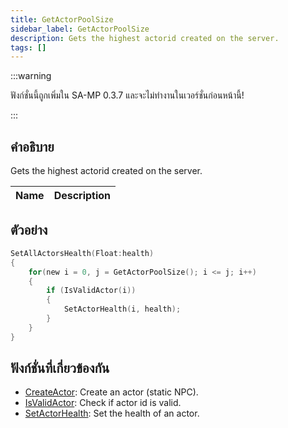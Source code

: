 ```yaml
---
title: GetActorPoolSize
sidebar_label: GetActorPoolSize
description: Gets the highest actorid created on the server.
tags: []
---
```


:::warning

ฟังก์ชั่นนี้ถูกเพิ่มใน SA-MP 0.3.7 และจะไม่ทำงานในเวอร์ชั่นก่อนหน้านี้!

:::

## คำอธิบาย

Gets the highest actorid created on the server.

| Name | Description |
| ---- | ----------- |


## ตัวอย่าง

```c
SetAllActorsHealth(Float:health)
{
    for(new i = 0, j = GetActorPoolSize(); i <= j; i++)
    {
        if (IsValidActor(i))
        {
            SetActorHealth(i, health);
        }
    }
}
```

## ฟังก์ชั่นที่เกี่ยวข้องกัน

- [CreateActor](../functions/CreateActor): Create an actor (static NPC).
- [IsValidActor](../functions/isValidActor): Check if actor id is valid.
- [SetActorHealth](../functions/SetActorHealth): Set the health of an actor.
